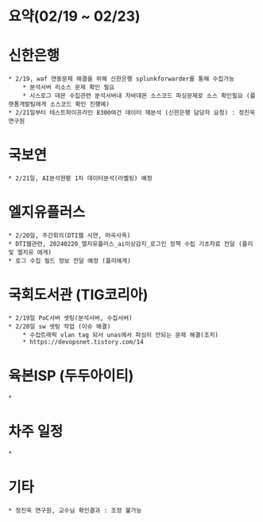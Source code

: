# 요약(02/19 ~ 02/23)

# 신한은행
    * 2/19, waf 연동문제 해결을 위해 신한은행 splunkforwarder를 통해 수집가능
        * 분석서버 리소스 문제 확인 필요
        * 시스로그 데몬 수집관련 분석서버내 자바데몬 소스코드 파싱문제로 소스 확인필요 (플랫폼개발팀에게 소스코드 확인 진행예)
    * 2/21일부터 테스트파이프라인 8300여건 데이터 재분석 (신한은행 담당자 요청) : 정진욱 연구원

# 국보연
    * 2/21일, AI분석현황 1차 데이터분석(라벨링) 예정

# 엘지유플러스
    * 2/20일, 주간회의(DTI웹 시연, 마곡사옥)
    * DTI웹관련, 20240220_엘지유플러스_ai이상감지_로그인 정책 수립 기초자료 전달 (플리 및 엘지유 에게)
    * 로그 수집 필드 정보 전달 예정 (플리에게)

# 국회도서관 (TIG코리아)
    * 2/19일 PoC서버 셋팅(분석서버, 수집서버)
    * 2/20일 sw 셋팅 작업 (이슈 해결)
        * 수집트래픽 vlan tag 되서 unas에서 파싱이 안되는 문제 해결(조치)
        * https://devopsnet.tistory.com/14

# 육본ISP (두두아이티)
    * 
# 차주 일정
    * 
# 기타
    * 정진욱 연구원, 교수님 확인결과 : 조정 불가능